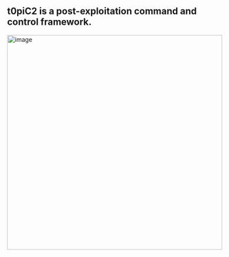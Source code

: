 
## t0piC2 is a post-exploitation command and control framework.
<img width="500" alt="image" src="https://user-images.githubusercontent.com/46081558/235817069-4e88d45e-22c2-4f3c-ae44-52cfd2ac2275.png">
